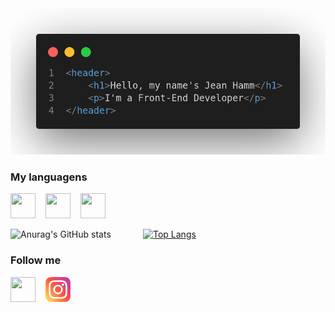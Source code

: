 <img src="code2.png"/>

### My languagens

<img src="https://cdn.jsdelivr.net/gh/devicons/devicon/icons/html5/html5-original.svg" width="40" height="40" />  &nbsp;&nbsp;  <img src="https://cdn.jsdelivr.net/gh/devicons/devicon/icons/css3/css3-original.svg" width="40" height="40" /> &nbsp;&nbsp;   <img src="https://cdn.jsdelivr.net/gh/devicons/devicon/icons/javascript/javascript-original.svg" width="40" height="40" />

![Anurag's GitHub stats](https://github-readme-stats.vercel.app/api?username=JeanHamm&count_private=true&theme=radical)&nbsp;&nbsp;&nbsp;&nbsp;&nbsp;&nbsp;&nbsp;&nbsp;&nbsp;&nbsp;&nbsp;&nbsp; [![Top Langs](https://github-readme-stats.vercel.app/api/top-langs/?username=JeanHamm&theme=radical)](https://github.com/anuraghazra/github-readme-stats)
&nbsp;&nbsp;
&nbsp;&nbsp;


<h3>Follow me</h3>

<a href="https://www.linkedin.com/in/jean-michel-hamm-bb018a226/"><img src="https://cdn.jsdelivr.net/gh/devicons/devicon/icons/linkedin/linkedin-original.svg" width="40" height="40"/></a>  &nbsp;&nbsp;
<a href="https://www.instagram.com/hamm_jean/"><img src="instagram.png" width="40" height="40"/></a>          

